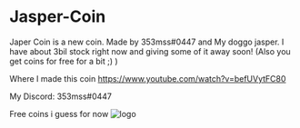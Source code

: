 # Jasper-Coin
Japer Coin is a new coin. Made by 353mss#0447 and My doggo jasper. I have about 3bil stock right now and giving some of it away soon! (Also you get coins for free for a bit ;)  )



Where I made this coin https://www.youtube.com/watch?v=befUVytFC80



My Discord: 353mss#0447


Free coins i guess for now
![logo](https://user-images.githubusercontent.com/104877683/171971506-9ef3a8e0-c2a2-406f-94f7-6633a6e03040.jpg)
